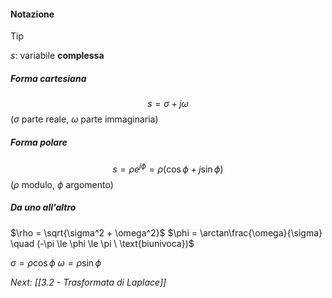 #### Notazione

> [!tip] 
> $s:$ variabile **complessa**

##### Forma cartesiana
$$s = \sigma + j \omega$$
($\sigma$ parte reale, $\omega$ parte immaginaria)

##### Forma polare
$$s = \rho e^{j\phi} = \rho (\cos\phi+j\sin\phi)$$
($\rho$ modulo,  $\phi$ argomento)

##### Da uno all'altro

$\rho = \sqrt{\sigma^2 + \omega^2}$
$\phi = \arctan\frac{\omega}{\sigma} \quad (-\pi \le \phi \le \pi \ \text{biunivoca})$

$\sigma = \rho \cos \phi$
$\omega = \rho \sin \phi$

*Next: [[3.2 - Trasformata di Laplace]]*
